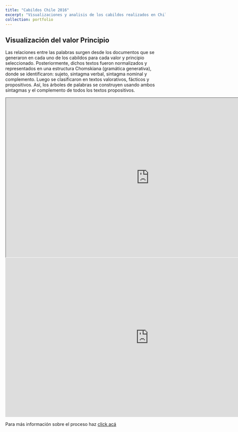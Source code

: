 ```yaml
---
title: "Cabildos Chile 2016"
excerpt: "Visualizaciones y analisis de los cabildos realizados en Chile en 2016<br/><img>"
collection: portfolio
---
```


Visualización del valor Principio
--------
Las relaciones entre las palabras surgen desde los documentos que se generaron en cada uno de los cabildos para cada valor y principio seleccionado. Posteriormente, dichos textos fueron normalizados y representados en una estructura Chomskiana (gramática generativa), donde se identificaron: sujeto, sintagma verbal, sintagma nominal y complemento. Luego se clasificaron en textos valorativos, fácticos y propositivos. Así, los árboles de palabras se construyen usando ambos sintagmas y el complemento de todos los textos propositivos. 


<iframe src="https://github.com/crcandia/crcandiav/viz/Justicia_valores.html" height="500" width="900"></iframe>

<iframe width="900" height="500" src="https://github.com/crcandia/crcandiav/files/Justicia_valores.html" frameborder="0" allowfullscreen></iframe>



Para más información sobre el proceso haz  <a href="https://www.unaconstitucionparachile.cl/memoria_proceso_constituyente.pdf" target="_blank">click acá</a>


